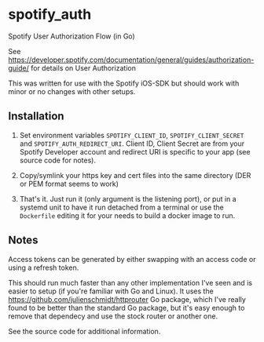 # spotify_auth
Spotify User Authorization Flow (in Go)

See https://developer.spotify.com/documentation/general/guides/authorization-guide/ for details on User Authorization

This was written for use with the Spotify iOS-SDK but should work with minor or no changes with other setups.

## Installation

1. Set environment variables `SPOTIFY_CLIENT_ID`, `SPOTIFY_CLIENT_SECRET` and `SPOTIFY_AUTH_REDIRECT_URI`. Client ID, Client Secret are from your Spotify Developer account and redirect URI is specific to your app (see source code for notes).

2. Copy/symlink your https key and cert files into the same directory (DER or PEM format seems to work)

3. That's it. Just run it (only argument is the listening port), or put in a systemd unit to have it run detached from a terminal
or use the `Dockerfile` editing it for your needs
to build a docker image to run. 

## Notes

Access tokens can be generated by either swapping with an access code or using a refresh token.

This should run much faster than any other implementation I've seen and is easier to setup (if you're familiar with Go and Linux). It uses the https://github.com/julienschmidt/httprouter Go package, which I've really found to be better than the standard Go package, but it's easy enough to remove that dependecy and use the stock router or another one.

See the source code for additional information.
